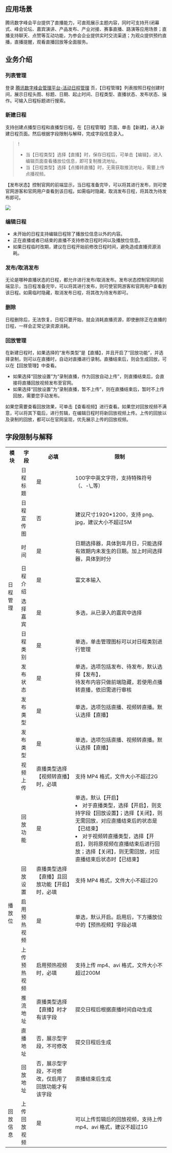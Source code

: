 ## 应用场景
腾讯数字峰会平台提供了直播能力，可直观展示主题内容，同时可支持开/闭幕式、峰会论坛、嘉宾演讲、产品发布、产业对接、赛事直播、路演等应用场景；直播支持聊天、点赞等互动功能，为参会企业提供实时交流渠道；为观众提供预约直播，直播提醒，观看直播回放等全面服务。

## 业务介绍
### 列表管理
登录 [腾讯数字峰会管理平台-活动日程管理](https://summit.tx-exhibition.com/operation/#/scheduleManage) 页，【日程管理】列表按照日程创建时间，展示日程头图、标题、日期、起止时间、日程类型、直播状态、发布状态、操作。可输入日程标题进行搜索。

### 新建日程
支持创建点播型日程和直播型日程，在【日程管理】页面，单击【新建】，进入新建日程页面。然后根据字段限制与解释，完成字段信息录入。
>!
>- 当【日程类型】选择【直播】时，保存日程后，可单击【编辑】，进入编辑页面查看播放位信息，即可复制推流地址。
>- 当【日程类型】选择【点播转直播】时，无需获取推流地址，需要上传点播视频。

【发布状态】控制官网的前端显示，当日程准备完毕，可以将其进行发布，则可使官网游客和官网用户查看到该日程。如需临时隐藏，取消发布日程，将其改为待发布即可。

![](https://main.qcloudimg.com/raw/df729c8e29639df2c023db6f1983fe1a.png)

###  编辑日程
- 未开始的日程支持编辑日程除了播放位信息以外的内容。
- 正在直播或者已结束的直播不支持修改日程时间以及播放位信息。
- 如果日程临时改期，建议在日程开始前修改日程时间，避免造成直播资源消耗。

###  发布/取消发布
无论是哪种直播状态的日程，都允许进行发布/取消发布。发布状态控制官网的前端显示，当日程准备完毕，可以将其进行发布，则可使官网游客和官网用户查看到该日程。如需临时隐藏，取消发布日程，将其改为待发布即可。

###  删除
日程删除后，无法恢复。日程只要开始，就会消耗直播资源，即使删除正在直播的日程，一样会正常记录资源消耗。

### 回放管理
在新建日程时，如果选择的“发布类型”是【直播】，并且开启了“回放功能”，并选择录制，则可以在直播时，自动对直播进行录制。直播结束后，则会生成回放，可以在【回放管理】中查看。
- 如果选择“回放设置”为“录制直播，作为回放自动上传”，则直播结束后，会直接将直播回放视频发布至官网。
- 如果选择“回放设置”为“录制直播，暂不上传”，则在直播结束后，暂时不上传回放，需要您手动发布。

如果您需要查看回放效果，可单击【查看视频】进行查看。如果您对回放视频不满意，可以将其下载后，进行剪辑，在编辑日程时将新回放视频上传。上传的回放以及录制的回放，都可以在官网呈现，优先展示上传的回放视频。

## 字段限制与解释

<table>
<tr>
<th>模块</th>
<th>字段</th>
<th>必填</th>
<th>限制</th>
</tr>
<tr>
<td rowspan="8">日程管理</td>
<td>日程标题</td>
<td>是</td>
<td>100字中英文字符，支持特殊符号（、-\_等）</td>
</tr>
<tr>
<td>日程宣传图</td>
<td>否</td>
<td>建议尺寸1920*1200，支持 png、jpg，建议大小不超过5M</td>
</tr>
<tr>
<td>时间</td>
<td>是</td>
<td>日期选择器，具体到年月日，只能选择有效期内未发生的日期。加上时间选择器，具体到时分</td>
</tr>
<tr>
<td>日程介绍</td>
<td>是</td>
<td>	富文本输入 </td>
</tr>
<tr>
<td>选择嘉宾</td>
<td>是</td>
<td>	多选，从已录入的嘉宾中选择 </td>
</tr>
<tr>
<td>日程类别</td>
<td>是</td>
<td>	单选，单击管理图标可以对日程类别进行管理 </td>
</tr>
<tr>
<td>发布状态</td>
<td>是</td>
<td>	单选，选项包括发布、待发布，默认选择【发布】，<br>待发布内容只做前端隐藏，若使用点播转直播，依旧需进行审核 </td>
</tr>
<tr>
<td>发布类型</td>
<td>是</td>
<td>	单选，选项包括直播、视频转直播。默认选择【直播】 </td>
</tr>
<tr>
<td rowspan="9">播放位</td>
<td>发布类型</td>
<td>是</td>
<td>单选，选项包括直播、视频转直播。默认选择【直播】</td>
</tr>
<tr>
<td>视频上传</td>
<td>直播类型选择【视频转直播】时，必填</td>
<td>支持 MP4 格式，文件大小不超过2G </td>
</tr>
<tr>
<td>回放功能</td>
<td>是</td>
<td>单选，默认【开启】<li>对于直播类型，选择【开启】，则支持字段【回放设置】；选择【关闭】，则无需回放，对应直播结束后的状态是【已结束】 <li>对于视频转直播类型，选择【开启】，则将原视频在直播结束后进行回放；选择【关闭】，则无需回放，对应直播结束后状态时【已结束】 </td>
</tr>
<tr>
<td>回放设置</td>
<td>直播类型选择【直播】且回放功能【开启】时，必填</td>
<td>支持 MP4 格式，文件大小不超过2G </td>
</tr>
<tr>
<td>启用预热视频</td>
<td>是</td>
<td>单选，默认开启。启用后，下方播放位中的【预热视频】字段必填</td>
</tr>
<tr>
<td>上传预热视频</td>
<td>启用预热视频时，必填</td>
<td>支持上传 mp4、avi 格式，文件大小不超过200M</td>
</tr>
<tr>
<td>推流地址</td>
<td>直播类型选择【直播】时才有该字段</td>
<td>提交日程后根据直播时间自动生成 </td>
</tr>
<tr>
<td>直播地址</td>
<td>否，展示型字段，不可修改</td>
<td>提交日程后生成 </td>
</tr>
<tr>
<td>回放地址</td>
<td>否，展示型字段，不可修改，仅启用了回放功能才有该字段</td>
<td>直播结束后生成 </td>
</tr>
<tr>
<td>回放信息</td>
<td>上传回放视频</td>
<td>是</td>
<td>可以上传剪辑后的回放视频，支持上传 mp4、avi 格式，建议不超过1G </td>
</tr>
</table>
 

